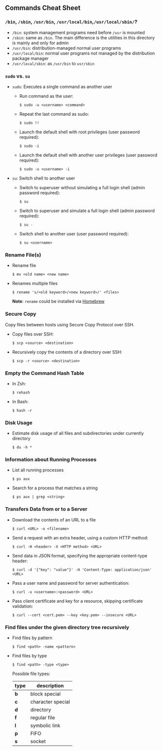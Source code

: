 ## Commands Cheat Sheet

### `/bin`, `/sbin`, `/usr/bin`, `/usr/local/bin`,`/usr/local/sbin/`?

* `/bin`: system management programs need before `/usr` is mounted
* `/sbin`: same as `/bin`. The main difference is the utilities in this directory is mainly and only for admin
* `/usr/bin`: distribution-managed normal user programs
* `/usr/local/bin`: normal user programs not managed by the distribution package manager
* `/usr/local/sbin`: as `/usr/bin` to `usr/sbin`

### `sudo` vs. `su`

* `sudo`: Executes a single command as another user

  * Run command as the user:

    ```
    $ sudo -u <username> <command>
    ```

  * Repeat the last command as sudo:

    ```
    $ sudo !!
    ```
  * Launch the default shell with root privileges (user password required):

    ```
    $ sudo -i
    ```

  * Launch the default shell with another user privileges (user password required):

    ```
    $ sudo -u <username> -i
    ```

* `su`: Switch shell to another user

  * Switch to superuser without simulating a full login shell (admin password required):

    ```
    $ su
    ```

  * Switch to superuser and simulate a full login shell (admin password required):

    ```
    $ su -
    ```

  * Switch shell to another user (user password required):

    ```
    $ su <username>
    ```

### Rename File(s)

* Rename file

  ```
  $ mv <old name> <new name>
  ```

* Renames multiple files

  ```
  $ rename 's/<old keyword>/<new keyword>/' <files>
  ```

  **Note**: `rename` could be installed via [Homebrew](https://brew.sh/)

### Secure Copy

Copy files between hosts using Secure Copy Protocol over SSH.

* Copy files over SSH:

  ```
  $ scp <source> <destination>
  ```

* Recursively copy the contents of a directory over SSH:

  ```
  $ scp -r <source> <destination>
  ```

### Empty the Command Hash Table

* In Zsh:

  ```
  $ rehash
  ```

* In Bash:

  ```
  $ hash -r
  ```

### Disk Usage

* Estimate disk usage of all files and subdirectories under currently directory

  ```
  $ du -h *
  ```

### Information about Running Processes

* List all running processes

  ```
  $ ps aux
  ```

* Search for a process that matches a string

  ```
  $ ps aux | grep <string>
  ```

### Transfers Data from or to a Server

* Download the contents of an URL to a file

  ```
  $ curl <URL> -o <filename>
  ```

* Send a request with an extra header, using a custom HTTP method:

  ```
  $ curl -H <header> -X <HTTP method> <URL>
  ```

* Send data in JSON format, specifying the appropriate content-type header:

  ```
  $ curl -d '{"key": "value"}' -H 'Content-Type: application/json' <URL>
  ```

* Pass a user name and password for server authentication:

  ```
  $ curl -u <username>:<password> <URL>
  ```

* Pass client certificate and key for a resource, skipping certificate validation:

  ```
  $ curl --cert <cert.pem> --key <key.pem> --insecure <URL>
  ```

### Find files under the given directory tree recursively

* Find files by pattern

  ```
  $ find <path> -name <pattern>
  ```

* Find files by type

  ```
  $ find <path> -type <type>
  ```

  Possible file types:

  | type | description |
  | ---- | ----------- |
  | **b** | block special |
  | **c** | character special |
  | **d** | directory |
  | **f** | regular file |
  | **l** | symbolic link |
  | **p** | FIFO |
  | **s** | socket |
